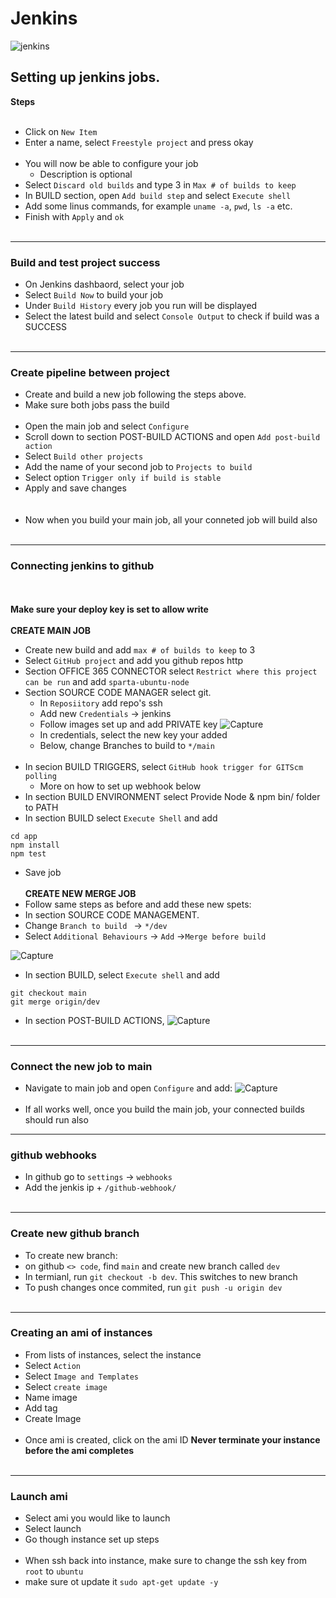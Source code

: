 # Jenkins


![jenkins](https://user-images.githubusercontent.com/86292184/127503485-703d0f5f-1705-40fb-b4f5-94f4a77566a8.png)



## Setting up jenkins jobs.
**Steps**
<br> </br>
- Click on `New Item`
- Enter a name, select `Freestyle project` and press okay
<br> </br>
- You will now be able to configure your job
	- Description is optional
- Select `Discard old builds` and type 3 in `Max # of builds to keep `
- In BUILD section, open `Add build step` and select `Execute shell`
- Add some linus commands, for example `uname -a`, `pwd`, `ls -a` etc.
- Finish with `Apply` and `ok`
<br> </br>
- -----------------------------------
### Build and test project success

- On Jenkins dashbaord, select your job
- Select `Build Now` to build your job
- Under `Build History` every job you run will be displayed
- Select the latest build and select `Console Output` to check if build was  a 	SUCCESS
<br> </br>
- -----------------------------------
### Create pipeline between project

- Create and build a new job following the steps above.
- Make sure both jobs pass the build
<br> </br>
- Open the main job and select `Configure` 
- Scroll down to section POST-BUILD ACTIONS and open `Add post-build action`
- Select `Build other projects` 
- Add the name of your second job to `Projects to build`
- Select option `Trigger only if build is stable`
- Apply and save changes	
<br> </br>
- Now when you build your main job, all your conneted job will build also
<br> </br>
- ---------------------------------------
### Connecting jenkins to github
<br> </br>
**Make sure your deploy key is set to allow write**
<br> </br>
**CREATE MAIN JOB**
- Create new build and add `max # of builds to keep` to 3
- Select `GitHub project` and add you github repos http
- Section OFFICE 365 CONNECTOR select `Restrict where this project can be run` and add `sparta-ubuntu-node`
- Section SOURCE CODE MANAGER select git.
	- In `Reposiitory` add repo's ssh
	- Add new `Credentials` -> jenkins
	- Follow images set up and add PRIVATE key 
	![Capture](https://user-images.githubusercontent.com/86292184/127504677-f359fa10-0542-4967-a925-fac5dd26db6d.PNG)
	- In credentials, select the new key your added
	- Below, change Branches to build to `*/main`
<br> </br>
- In secion BUILD TRIGGERS, select `GitHub hook trigger for GITScm polling`
	- More on how to set up webhook below
- In section BUILD ENVIRONMENT select Provide Node & npm bin/ folder to PATH
- In section BUILD select `Execute Shell` and add 
```
cd app
npm install
npm test
```
- Save job
<br></br>
**CREATE NEW MERGE JOB**
- Follow same steps as before and add these new spets:
- In section SOURCE CODE MANAGEMENT.
- Change `Branch to build ` -> `*/dev`
- Select `Additional Behaviours` -> `Add` ->`Merge before build`

![Capture](https://user-images.githubusercontent.com/86292184/127513035-4e33c732-73ee-4738-9269-073a512fcae4.PNG)

- In section BUILD, select `Execute shell` and add 
```
git checkout main
git merge origin/dev
```
- In section POST-BUILD ACTIONS, 
![Capture](https://user-images.githubusercontent.com/86292184/127514664-57e708f3-bcfd-425b-8363-8c25a70bd979.PNG)
<br> </br>
- ------------------------------------
### Connect the new job to main
- Navigate to main job and open `Configure` and add:
![Capture](https://user-images.githubusercontent.com/86292184/127515968-62d26b0c-1bef-4427-8eed-7ae5876ecd03.PNG)
<br> </br>
- If all works well, once you build the main job, your connected builds should run also
- -------------------------------------
### github webhooks
- In github go to `settings` -> `webhooks`
- Add the jenkis ip + `/github-webhook/`
<br> </br>
- -----------------------------
### Create new github branch
- To create new branch:
-  on github `<> code`, find `main` and create new branch called `dev` 
- In termianl, run `git checkout -b dev`. This switches to new branch
- To push changes once commited, run `git push -u origin dev`
<br> </br>
- ------------------------------------------------------
### Creating an ami of instances
- From lists of instances, select the instance
- Select `Action` 
- Select `Image and Templates`
- Select `create image`
- Name image
- Add tag
- Create Image
<br> </br>
- Once ami is created, click on the ami ID
**Never terminate your instance before the ami completes**
<br> </br>
- -------------------------------------
### Launch ami
- Select ami you would like to launch 
- Select launch
- Go though instance set up steps 
<br> </br>
- When ssh back into instance, make sure to change the ssh key from
`root` to `ubuntu`
- make sure ot update it `sudo apt-get update -y`
